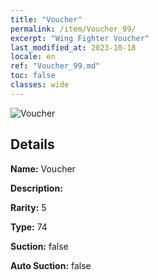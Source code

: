 ```yaml
---
title: "Voucher"
permalink: /item/Voucher_99/
excerpt: "Wing Fighter Voucher"
last_modified_at: 2023-10-18
locale: en
ref: "Voucher_99.md"
toc: false
classes: wide
---
```



 ![Voucher](/images/item/Voucher_p.png)



## Details

 **Name:** Voucher 

 **Description:** 

 **Rarity:** 5 

 **Type:** 74 

 **Suction:** false 

 **Auto Suction:** false 


